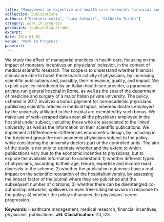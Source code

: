 ```yaml
---
title: "Management by objective and health care research: financial incentives to physicians’ publications."
collection: publications
authors: ["Gabriele Letta", "Luca Salmasi", "Gilberto Turati"]
category: work_in_progress
permalink: /publication/1-mbo
excerpt: ''
date: 2024-01-01
venue: 'Work in Progress'
paperurl:
---
```

We study the effect of managerial practices in health care, focusing on the impact of monetary incentives on physicians’ behavior, in the context of medical scientific research. The scope is to understand whether financial stimula are able to boost the research activity of physicians, by increasing scientific publications and, possibly, their relevance, quality, and impact. We exploit a policy introduced by an Italian healthcare provider, a paramount private-run general hospital in Rome, as well as the seat of the department of medicine and surgery of a major Italian private university. The policy, ushered in 2017, involves a bonus payment for non-academic physicians publishing scientific articles in medical topics, whereas doctors employed by the university affiliated to the hospital are exempted by such bonus. We make use of web-scraped data about all the physicians employed in the hospital under subject, including those who are associated to the linked university, as well as the information on their scientific publications. We implement a Difference-in-Differences econometric design, by including in the treatment group the non-academic physicians subject to the policy, while considering the university doctors part of the controlled units. The aim of the study is not only to estimate whether and the extent to which publications vary due to the economic incentive to physicians, but to explore the available information to understand: 1) whether different types of physicians, according to their age, tenure, expertise and income react diversely to the scheme; 2) whether the publication outcomes have a real impact on the scientific reputation of the hospital/university, by assessing the impact factor of the journal where they are published and the subsequent number of citations; 3) whether there can be disentangled co-authorship networks, spillovers or even free-riding behaviors in response to the policy; 4) whether the policy influences the physicians' career progression.

**Keywords**: Healthcare management, medical research, financial incentives, physicians, publications.
**JEL Classification**: I10, I23.
